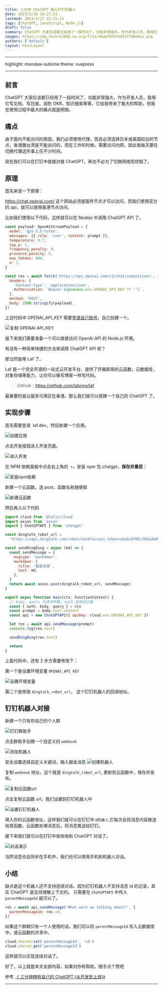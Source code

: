 ```yaml
---
title: 三分钟 ChatGPT 接入钉钉机器人
date: 2023/3/16 18:27:23
lastmod: 2023/3/17 15:21:13
tags: [ChatGPT, JavaScript, Node.js]
draft: false
summary: ChatGPT 大家应该都已经用了一段时间了，功能非常强大，作为开发人员，我用它写文档、写日报、润色 OKR，知识搜索等等，它给我带来了极大的帮助，但我在使用过程中最大的痛点就是网络。
images: https://img.techrk1688.eu.org/file/4bab7df67e893f70668a1.png
authors: ['default']
layout: PostLayout
---
```


---

highlight: monokai-sublime
theme: vuepress

---

## 前言

ChatGPT 大家应该都已经用了一段时间了，功能非常强大，作为开发人员，我用它写文档、写日报、润色 OKR，知识搜索等等，它给我带来了极大的帮助，但我在使用过程中最大的痛点就是网络。

## 痛点

由于国内不能访问的原因，我们必须使用代理，而且必须选择日本或美国较远的节点，香港跟台湾是不能访问的，而在工作的时候，需要访问内网，因此我每天要在切换代理这件事上花不少时间。

现在我们可以在钉钉中直接对接 ChatGPT，再也不必为了切换网络而烦恼了。

## 原理

首先来说一下原理：

<https://chat.openai.com/> 这个网站必须是国外节点才可以访问，而我们使用官方的 api，就可以使用香港节点访问。

比如我们使用以下代码，这样就可以在 Nodejs 中调用 ChatGPT API 了。

```js
const payload: OpenAIStreamPayload = {
  model: 'gpt-3.5-turbo',
  messages: [{ role: 'user', content: prompt }],
  temperature: 0.7,
  top_p: 1,
  frequency_penalty: 0,
  presence_penalty: 0,
  max_tokens: 800,
  n: 1,
}

const res = await fetch('https://api.openai.com/v1/chat/completions', {
  headers: {
    'Content-Type': 'application/json',
    Authorization: `Bearer ${process.env.OPENAI_API_KEY ?? ''}`,
  },
  method: 'POST',
  body: JSON.stringify(payload),
})
```

上述代码中 OPENAI_API_KEY 需要[登录自己账号](https://platform.openai.com/account/api-keys)，自己创建一个。

![复制 OPENAI API_KEY](https://p6-juejin.byteimg.com/tos-cn-i-k3u1fbpfcp/4898ce71bf2a4940813336fb6e6c906f~tplv-k3u1fbpfcp-watermark.image?)

接下来我们需要准备一个可以直接访问 OpenAi API 的 Node.js 环境。

有没有一种简单快捷的方法来调用 ChatGPT API 呢？

那当然是用 Laf 了。

Laf 是一个完全开源的一站式云开发平台，提供了开箱即用的云函数，云数据库，对象存储等能力，让你可以像写博客一样写代码。

> GitHub：<https://github.com/labring/laf>

最重要的是云服务可用区在香港，那么我们就可以搭建一个自己的 ChatGPT 了。

## 实现步骤

首先需要登录  laf.dev，然后新建一个应用。

![创建应用](https://p3-juejin.byteimg.com/tos-cn-i-k3u1fbpfcp/b2feda7251c64dd8b9fef305eebfdf1b~tplv-k3u1fbpfcp-zoom-1.image)

点击开发按钮进入开发页面。

![进入开发](https://p1-juejin.byteimg.com/tos-cn-i-k3u1fbpfcp/f82c56a9411f42b9a8788d06fbe097b9~tplv-k3u1fbpfcp-watermark.image?)

在 NPM 依赖面板中点击右上角的  `+`，安装 npm 包 chatgpt，**保存并重启：**

![安装npm依赖](https://p3-juejin.byteimg.com/tos-cn-i-k3u1fbpfcp/9be1b689382a4e67bf4625a5ba331232~tplv-k3u1fbpfcp-watermark.image?)

新建一个云函数，选 post，函数名称随便取

![新建云函数](https://p1-juejin.byteimg.com/tos-cn-i-k3u1fbpfcp/2ba2977af61845abb7c29ddc184f256f~tplv-k3u1fbpfcp-watermark.image?)

然后再入以下代码

```js
import cloud from '@lafjs/cloud'
import axios from 'axios'
import { ChatGPTAPI } from 'chatgpt'

const dingtalk_robot_url =
  'https://oapi.dingtalk.com/robot/send?access_token=a5abc0f85c385aabd92f8bd8634b8bc543e7193ae70b688'

const sendDingDing = async (md) => {
  const sendMessage = {
    msgtype: 'markdown',
    markdown: {
      title: '掘金消息',
      text: md,
    },
  }
  return await axios.post(dingtalk_robot_url, sendMessage)
}

export async function main(ctx: FunctionContext) {
  // body, query 为请求参数, auth 是授权对象
  const { auth, body, query } = ctx
  const prompt = body.text.content
  const api = new ChatGPTAPI({ apiKey: cloud.env.OPENAI_API_KEY })

  let res = await api.sendMessage(prompt)
  console.log(res.text)

  sendDingDing(res.text)

  return
}
```

上面代码中，还有 2 步方需要修改下：

第一个是设置环境变量 `OPENAI_API_KEY`

![设置环境变量](https://p1-juejin.byteimg.com/tos-cn-i-k3u1fbpfcp/c9701c4a6a8e4788914608b535b39457~tplv-k3u1fbpfcp-watermark.image?)

第二个是修改 `dingtalk_robot_url`， 这个钉钉机器人的回调地址。

## 钉钉机器人对接

新建一个只有你自己的个人群

![钉钉群助手](https://p9-juejin.byteimg.com/tos-cn-i-k3u1fbpfcp/3a9ef31bb1d447d9811e0535ca0e772a~tplv-k3u1fbpfcp-watermark.image?)

点击群助手创建一个自定义的 `webhook`

![添加机器人](https://p3-juejin.byteimg.com/tos-cn-i-k3u1fbpfcp/563496725bde41f68b0c81651e385e8b~tplv-k3u1fbpfcp-watermark.image?)

安全设置选择自定义关键词，输入掘金消息
![创建机器人](https://p1-juejin.byteimg.com/tos-cn-i-k3u1fbpfcp/cdbddfadcb934987878f6a48f1fb9773~tplv-k3u1fbpfcp-watermark.image?)

复制 `webhook` 地址，这个就是 `dingtalk_robot_url`, 更新到云函数中，保存并发布。

![复制云函数url](https://p3-juejin.byteimg.com/tos-cn-i-k3u1fbpfcp/a84e5598570943e7bd0b7d5344314cf8~tplv-k3u1fbpfcp-watermark.image?)

点击复制云函数 url，我们设置到钉钉机器人中

![设置钉钉机器人](https://p6-juejin.byteimg.com/tos-cn-i-k3u1fbpfcp/ad6ee865d4f644a59d75cae69cd1d62e~tplv-k3u1fbpfcp-watermark.image?)

填入你的云函数地址，这样我们就可以在钉钉中 `@机器人`,它每次会将消息内容推送给原函数，云函数处理消息后，将消息推送给钉钉。

接下来我们就可以在钉钉中愉快地和 ChatGPT 对话了。

![对话演示](https://p1-juejin.byteimg.com/tos-cn-i-k3u1fbpfcp/67424a6f10954760accf7f43ee303cf0~tplv-k3u1fbpfcp-watermark.image?)

当然消息也会同步在手机中，我们也可以使用手机和机器人对话。

## 小结

缺点是这个机器人还不支持连续对话，因为钉钉机器人不支持消息 id 的记录，其实 ChatGPT 是支持理解上下文的。 只需要在 `ChatGPTAPI` 中传入 `parentMessageId` 就可以了。

```js
res = await api.sendMessage('What were we talking about?', {
  parentMessageId: res.id,
})
```

如果这个群聊只有一个人使用的话，我们可以将 `parentMessageId` 存入云数据库中，或云函数的共享中。

```js
cloud.shared.set('parentMessageId', 'id')
cloud.shared.get('parentMessageId')
```

这样就可以实现连续对话了。

好了，以上就是本文全部内容，如果对你有帮助，随手点个赞吧

参考 [《 三分钟拥有自己的 ChatGPT (从开发到上线)》](https://mp.weixin.qq.com/s/Z4dFYECnicvvTOWhuL8F-Q)

---
